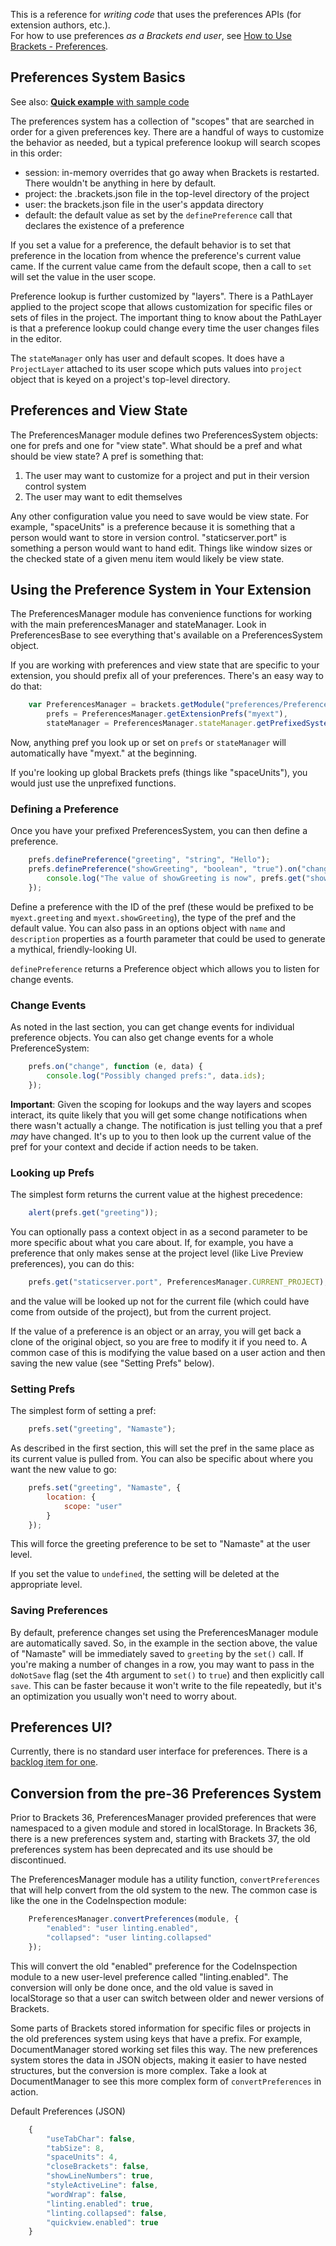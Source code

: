 This is a reference for _writing code_ that uses the preferences APIs (for extension authors, etc.).<br>
For how to use preferences _as a Brackets end user_, see [How to Use Brackets - Preferences](https://github.com/adobe/brackets/wiki/How-to-Use-Brackets#preferences).

## Preferences System Basics

See also: [**Quick example** with sample code](https://github.com/adobe/brackets/wiki/How-to-write-extensions#working-with-preferences)

The preferences system has a collection of "scopes" that are searched in order for a given preferences key. There are a handful of ways to customize the behavior as needed, but a typical preference lookup will search scopes in this order:

* session: in-memory overrides that go away when Brackets is restarted. There wouldn't be anything in here by default.
* project: the .brackets.json file in the top-level directory of the project
* user: the brackets.json file in the user's appdata directory
* default: the default value as set by the `definePreference` call that declares the existence of a preference

If you set a value for a preference, the default behavior is to set that preference in the location from whence the preference's current value came. If the current value came from the default scope, then a call to `set` will set the value in the user scope.

Preference lookup is further customized by "layers". There is a PathLayer applied to the project scope that allows customization for specific files or sets of files in the project. The important thing to know about the PathLayer is that a preference lookup could change every time the user changes files in the editor.

The `stateManager` only has user and default scopes. It does have a `ProjectLayer` attached to its user scope which puts values into `project` object that is keyed on a project's top-level directory.

## Preferences and View State

The PreferencesManager module defines two PreferencesSystem objects: one for prefs and one for "view state". What should be a pref and what should be view state? A pref is something that:

1. The user may want to customize for a project and put in their version control system
2. The user may want to edit themselves

Any other configuration value you need to save would be view state. For example, "spaceUnits" is a preference because it is something that a person would want to store in version control. "staticserver.port" is something a person would want to hand edit. Things like window sizes or the checked state of a given menu item would likely be view state.

## Using the Preference System in Your Extension

The PreferencesManager module has convenience functions for working with the main preferencesManager and stateManager. Look in PreferencesBase to see everything that's available on a PreferencesSystem object.

If you are working with preferences and view state that are specific to your extension, you should prefix all of your preferences. There's an easy way to do that:

```javascript
    var PreferencesManager = brackets.getModule("preferences/PreferencesManager"),
        prefs = PreferencesManager.getExtensionPrefs("myext"),
        stateManager = PreferencesManager.stateManager.getPrefixedSystem("myext");
```

Now, anything pref you look up or set on `prefs` or `stateManager` will automatically have "myext." at the beginning.

If you're looking up global Brackets prefs (things like "spaceUnits"), you would just use the unprefixed functions.

### Defining a Preference

Once you have your prefixed PreferencesSystem, you can then define a preference.

```javascript
    prefs.definePreference("greeting", "string", "Hello");
    prefs.definePreference("showGreeting", "boolean", "true").on("change", function () {
        console.log("The value of showGreeting is now", prefs.get("showGreeting"));
    });
```

Define a preference with the ID of the pref (these would be prefixed to be `myext.greeting` and `myext.showGreeting`), the type of the pref and the default value. You can also pass in an options object with `name` and `description` properties as a fourth parameter that could be used to generate a mythical, friendly-looking UI.

`definePreference` returns a Preference object which allows you to listen for change events.

### Change Events

As noted in the last section, you can get change events for individual preference objects. You can also get change events for a whole PreferenceSystem:

```javascript
    prefs.on("change", function (e, data) {
        console.log("Possibly changed prefs:", data.ids);
    });
```

**Important**: Given the scoping for lookups and the way layers and scopes interact, its quite likely that you will get some change notifications when there wasn't actually a change. The notification is just telling you that a pref *may* have changed. It's up to you to then look up the current value of the pref for your context and decide if action needs to be taken.

### Looking up Prefs

The simplest form returns the current value at the highest precedence:

```javascript
    alert(prefs.get("greeting"));
```

You can optionally pass a context object in as a second parameter to be more specific about what you care about. If, for example, you have a preference that only makes sense at the project level (like Live Preview preferences), you can do this:

```javascript
    prefs.get("staticserver.port", PreferencesManager.CURRENT_PROJECT);
```

and the value will be looked up not for the current file (which could have come from outside of the project), but from the current project.

If the value of a preference is an object or an array, you will get back a clone of the original object, so you are free to modify it if you need to. A common case of this is modifying the value based on a user action and then saving the new value (see "Setting Prefs" below).

### Setting Prefs

The simplest form of setting a pref:

```javascript
    prefs.set("greeting", "Namaste");
```

As described in the first section, this will set the pref in the same place as its current value is pulled from. You can also be specific about where you want the new value to go:

```javascript
    prefs.set("greeting", "Namaste", {
        location: {
            scope: "user"
        }
    });
```

This will force the greeting preference to be set to "Namaste" at the user level.

If you set the value to `undefined`, the setting will be deleted at the appropriate level.

### Saving Preferences

By default, preference changes set using the PreferencesManager module are automatically saved.  So, in the example in the section above, the value of "Namaste" will be immediately saved to `greeting` by the `set()` call. If you're making a number of changes in a row, you may want to pass in the `doNotSave` flag (set the 4th argument to `set()` to `true`) and then explicitly call `save`. This can be faster because it won't write to the file repeatedly, but it's an optimization you usually won't need to worry about.

## Preferences UI?

Currently, there is no standard user interface for preferences. There is a [backlog item for one](https://trello.com/c/5GwJgKfi/480-8-preferences-dialog).

## Conversion from the pre-36 Preferences System

Prior to Brackets 36, PreferencesManager provided preferences that were namespaced to a given module and stored in localStorage. In Brackets 36, there is a new preferences system and, starting with Brackets 37, the old preferences system has been deprecated and its use should be discontinued.

The PreferencesManager module has a utility function, `convertPreferences` that will help convert from the old system to the new. The common case is like the one in the CodeInspection module:

```javascript
    PreferencesManager.convertPreferences(module, {
        "enabled": "user linting.enabled",
        "collapsed": "user linting.collapsed"
    });
```

This will convert the old "enabled" preference for the CodeInspection module to a new user-level preference called "linting.enabled". The conversion will only be done once, and the old value is saved in localStorage so that a user can switch between older and newer versions of Brackets.

Some parts of Brackets stored information for specific files or projects in the old preferences system using keys that have a prefix. For example, DocumentManager stored working set files this way. The new preferences system stores the data in JSON objects, making it easier to have nested structures, but the conversion is more complex. Take a look at DocumentManager to see this more complex form of `convertPreferences` in action.

Default Preferences (JSON)
```javascript
    {  
        "useTabChar": false,  
        "tabSize": 8,  
        "spaceUnits": 4,  
        "closeBrackets": false,  
        "showLineNumbers": true,  
        "styleActiveLine": false,    
        "wordWrap": false,  
        "linting.enabled": true,  
        "linting.collapsed": false,    
        "quickview.enabled": true
    }  
```
